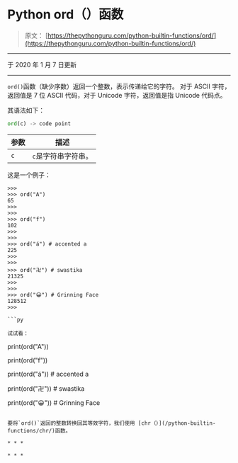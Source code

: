 # Python ord（）函数

> 原文： [https://thepythonguru.com/python-builtin-functions/ord/](https://thepythonguru.com/python-builtin-functions/ord/)

* * *

于 2020 年 1 月 7 日更新

* * *

`ord()`函数（缺少序数）返回一个整数，表示传递给它的字符。 对于 ASCII 字符，返回值是 7 位 ASCII 代码，对于 Unicode 字符，返回值是指 Unicode 代码点。

其语法如下：

```py
ord(c) -> code point
```

| 参数 | 描述 |
| --- | --- |
| `c` | `c`是字符串字符串。 |

这是一个例子：

```
>>> 
>>> ord("A") 
65
>>>
>>>
>>> ord("f")
102
>>>
>>> 
>>> ord("á") # accented a
225
>>>
>>>
>>> ord("卍") # swastika
21325
>>> 
>>> 
>>> ord("😀") # Grinning Face 
128512
>>>

```py

试试看：

```
print(ord("A"))

print(ord("f"))

print(ord("á")) # accented a

print(ord("卍")) # swastika

print(ord("😀")) # Grinning Face 
```

要将`ord()`返回的整数转换回其等效字符，我们使用 [chr（）](/python-builtin-functions/chr/)函数。

* * *

* * *